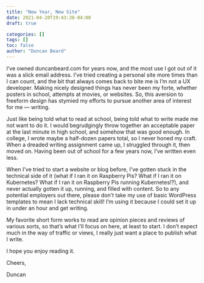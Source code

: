 ```yaml
---
title: "New Year, New Site"
date: 2021-04-20T19:43:38-04:00
draft: true

categories: []
tags: []
toc: false
author: "Duncan Beard"
---
```


I’ve owned duncanbeard.com for years now, and the most use I got out of it was a slick email address. I’ve tried creating a personal site more times than I can count, and the bit that always comes back to bite me is I’m not a UX developer. Making nicely designed things has never been my forte, whether posters in school, attempts at movies, or websites. So, this aversion to freeform design has stymied my efforts to pursue another area of interest for me — writing.

Just like being told what to read at school, being told what to write made me not want to do it. I would begrudgingly throw together an acceptable paper at the last minute in high school, and somehow that was good enough. In college, I wrote maybe a half-dozen papers total, so I never honed my craft. When a dreaded writing assignment came up, I struggled through it, then moved on. Having been out of school for a few years now, I’ve written even less.

When I’ve tried to start a website or blog before, I’ve gotten stuck in the technical side of it (what if I ran it on Raspberry Pis? What if I ran it on Kubernetes? What if I ran it on Raspberry Pis running Kubernetes!?), and never actually gotten it up, running, and filled with content. So to any potential employers out there, please don’t take my use of basic WordPress templates to mean I lack technical skill! I’m using it because I could set it up in under an hour and get writing.

My favorite short form works to read are opinion pieces and reviews of various sorts, so that’s what I’ll focus on here, at least to start. I don’t expect much in the way of traffic or views, I really just want a place to publish what I write.

I hope you enjoy reading it.

Cheers,

Duncan
